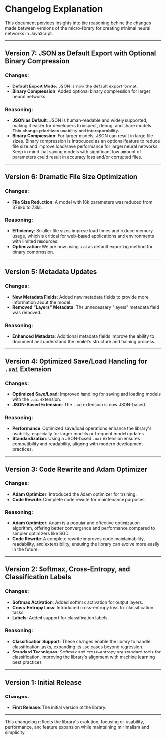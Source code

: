 # Changelog Explanation

This document provides insights into the reasoning behind the changes made between versions of the micro-library for creating minimal neural networks in JavaScript.

---

## Version 7: JSON as Default Export with Optional Binary Compression

### Changes:
- **Default Export Mode**: JSON is now the default export format.
- **Binary Compression**: Added optional binary compression for larger neural networks.

### Reasoning:
- **JSON as Default**: JSON is human-readable and widely supported, making it easier for developers to inspect, debug, and share models. This change prioritizes usability and interoperability.
- **Binary Compression**: For larger models, JSON can result in large file sizes. Binary compression is introduced as an optional feature to reduce file size and improve load/save performance for larger neural networks. Keep in mind that saving models with significant low amount of parameters could result in accuracy loss and/or corrupted files.

---

## Version 6: Dramatic File Size Optimization

### Changes:
- **File Size Reduction**: A model with 18k parameters was reduced from 376kb to 73kb.

### Reasoning:
- **Efficiency**: Smaller file sizes improve load times and reduce memory usage, which is critical for web-based applications and environments with limited resources.
- **Optimization**: We are now using .uai as default exporting method for binary compression.

---

## Version 5: Metadata Updates

### Changes:
- **New Metadata Fields**: Added new metadata fields to provide more information about the model.
- **Removed "Layers" Metadata**: The unnecessary "layers" metadata field was removed.

### Reasoning:
- **Enhanced Metadata**: Additional metadata fields improve the ability to document and understand the model's structure and training process.

---

## Version 4: Optimized Save/Load Handling for `.uai` Extension

### Changes:
- **Optimized Save/Load**: Improved handling for saving and loading models with the `.uai` extension.
- **JSON-Based Extension**: The `.uai` extension is now JSON-based.

### Reasoning:
- **Performance**: Optimized save/load operations enhance the library's usability, especially for larger models or frequent model updates.
- **Standardization**: Using a JSON-based `.uai` extension ensures compatibility and readability, aligning with modern development practices.

---

## Version 3: Code Rewrite and Adam Optimizer

### Changes:
- **Adam Optimizer**: Introduced the Adam optimizer for training.
- **Code Rewrite**: Complete code rewrite for maintenance purposes.

### Reasoning:
- **Adam Optimizer**: Adam is a popular and effective optimization algorithm, offering better convergence and performance compared to simpler optimizers like SGD.
- **Code Rewrite**: A complete rewrite improves code maintainability, readability, and extensibility, ensuring the library can evolve more easily in the future.

---

## Version 2: Softmax, Cross-Entropy, and Classification Labels

### Changes:
- **Softmax Activation**: Added softmax activation for output layers.
- **Cross-Entropy Loss**: Introduced cross-entropy loss for classification tasks.
- **Labels**: Added support for classification labels.

### Reasoning:
- **Classification Support**: These changes enable the library to handle classification tasks, expanding its use cases beyond regression.
- **Standard Techniques**: Softmax and cross-entropy are standard tools for classification, improving the library's alignment with machine learning best practices.

---

## Version 1: Initial Release

### Changes:
- **First Release**: The initial version of the library.

---

This changelog reflects the library's evolution, focusing on usability, performance, and feature expansion while maintaining minimalism and simplicity.

